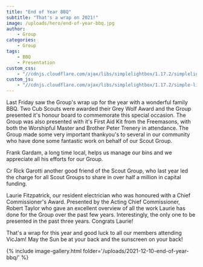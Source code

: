 ```yaml
---
title: "End of Year BBQ"
subtitle: "That's a wrap on 2021!"
image: /uploads/hero/end-of-year-bbq.jpg
author:
    - Group
categories:
    - Group
tags:
    - BBQ
    - Presentation
custom_css:
    - "//cdnjs.cloudflare.com/ajax/libs/simplelightbox/1.17.2/simplelightbox.min.css"
custom_js:
    - "//cdnjs.cloudflare.com/ajax/libs/simplelightbox/1.17.2/simple-lightbox.min.js"
---
```


Last Friday saw the Group's wrap up for the year with a wonderful family BBQ. Two Cub Scouts were awarded their Grey Wolf Award and the Group presented it's honour board to commemorate this special occasion. The Group was also presented with it's First Aid Kit from the Freemasons, with both the Worshipful Master and Brother Peter Trenery in attendance. The Group made some very important thankyou's to several in our community who have done some fantastic work on behalf of our Scout Group.

Frank Gardam, a long time local, helps us manage our bins and we appreciate all his efforts for our Group.

Cr Rick Garotti another good friend of the Scout Group, who last year led the charge for all Scout Groups to share in over half a million in capital funding.

Laurie Fitzpatrick, our resident electrician who was honoured with a Chief Commissioner's Award. Presented by the Acting Chief Commissioner, Robert Taylor who gave an excellent overview of all the work Laurie has done for the Group over the past few years. Interestingly, the only one to be presented in the past three years. Congrats Laurie!

That's a wrap for this year and good luck to all our members attending VicJam! May the Sun be at your back and the sunscreen on your back!

{% include image-gallery.html folder='/uploads/2021-12-10-end-of-year-bbq/' %}
